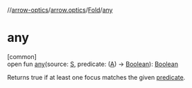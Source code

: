 //[arrow-optics](../../../index.md)/[arrow.optics](../index.md)/[Fold](index.md)/[any](any.md)

# any

[common]\
open fun [any](any.md)(source: [S](index.md), predicate: ([A](index.md)) -&gt; [Boolean](https://kotlinlang.org/api/latest/jvm/stdlib/kotlin/-boolean/index.html)): [Boolean](https://kotlinlang.org/api/latest/jvm/stdlib/kotlin/-boolean/index.html)

Returns true if at least one focus matches the given [predicate](any.md).

